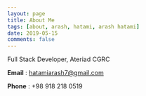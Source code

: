 ```yaml
---
layout: page
title: About Me
tags: [about, arash, hatami, arash hatami]
date: 2019-05-15
comments: false
---
```


Full Stack Developer, Ateriad CGRC

**Email** : hatamiarash7@gmail.com

**Phone** : +98 918 218 0519
